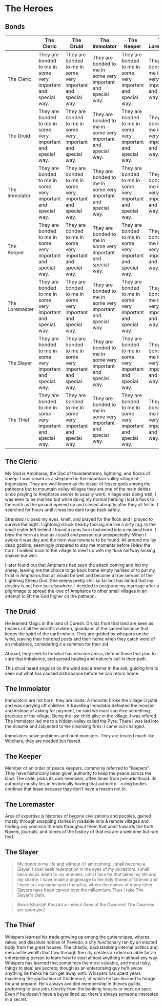 # The Heroes

## Bonds

<table>
<thead>
<tr>
<th></th>
<th>The Cleric</th>
<th>The Druid</th>
<th>The Immolator</th>
<th>The Keeper</th>
<th>The Loremaster</th>
<th>The Slayer</th>
<th>The Thief</th>
</tr>
</thead>
<tbody>
<tr>
<td>The Cleric</td>
<td>They are bonded to me in some very important and special way.</td>
<td>They are bonded to me in some very important and special way.</td>
<td>They are bonded to me in some very important and special way.</td>
<td>They are bonded to me in some very important and special way.</td>
<td>They are bonded to me in some very important and special way.</td>
<td>They are bonded to me in some very important and special way.</td>
<td>They are bonded to me in some very important and special way.</td>
</tr>
<tr>
<td>The Druid</td>
<td>They are bonded to me in some very important and special way.</td>
<td>They are bonded to me in some very important and special way.</td>
<td>They are bonded to me in some very important and special way.</td>
<td>They are bonded to me in some very important and special way.</td>
<td>They are bonded to me in some very important and special way.</td>
<td>They are bonded to me in some very important and special way.</td>
<td>They are bonded to me in some very important and special way.</td>
</tr>
<tr>
<td>The Immolator</td>
<td>They are bonded to me in some very important and special way.</td>
<td>They are bonded to me in some very important and special way.</td>
<td>They are bonded to me in some very important and special way.</td>
<td>They are bonded to me in some very important and special way.</td>
<td>They are bonded to me in some very important and special way.</td>
<td>They are bonded to me in some very important and special way.</td>
<td>They are bonded to me in some very important and special way.</td>
</tr>
<tr>
<td>The Keeper</td>
<td>They are bonded to me in some very important and special way.</td>
<td>They are bonded to me in some very important and special way.</td>
<td>They are bonded to me in some very important and special way.</td>
<td>They are bonded to me in some very important and special way.</td>
<td>They are bonded to me in some very important and special way.</td>
<td>They are bonded to me in some very important and special way.</td>
<td>They are bonded to me in some very important and special way.</td>
</tr>
<tr>
<td>The Loremaster</td>
<td>They are bonded to me in some very important and special way.</td>
<td>They are bonded to me in some very important and special way.</td>
<td>They are bonded to me in some very important and special way.</td>
<td>They are bonded to me in some very important and special way.</td>
<td>They are bonded to me in some very important and special way.</td>
<td>They are bonded to me in some very important and special way.</td>
<td>They are bonded to me in some very important and special way.</td>
</tr>
<tr>
<td>The Slayer</td>
<td>They are bonded to me in some very important and special way.</td>
<td>They are bonded to me in some very important and special way.</td>
<td>They are bonded to me in some very important and special way.</td>
<td>They are bonded to me in some very important and special way.</td>
<td>They are bonded to me in some very important and special way.</td>
<td>They are bonded to me in some very important and special way.</td>
<td>They are bonded to me in some very important and special way.</td>
</tr>
<tr>
<td>The Thief</td>
<td>They are bonded to me in some very important and special way.</td>
<td>They are bonded to me in some very important and special way.</td>
<td>They are bonded to me in some very important and special way.</td>
<td>They are bonded to me in some very important and special way.</td>
<td>They are bonded to me in some very important and special way.</td>
<td>They are bonded to me in some very important and special way.</td>
<td>They are bonded to me in some very important and special way.</td>
</tr>
</tbody>
</table>


## The Cleric

My God is Ampharos, the God of thunderstorms, lightning, and flocks of sheep. I was raised as a shepherd in the mountain valley village of Ingenstans. They are well known as the lesser of lesser gods among the patheons but to mountain valley villages they are one of the main deities since praying to Ampharos seems to usually work. Village was doing well, I was even to be married but while doing my normal herding I lost a flock to the earth as the ground opened up and closed abruptly after they all fell in. I searched for hours until it was too dark to go back safely. 

Stranded I closed my eyes, knelt, and prayed for the flock and I prayed to survive the night. Lightning struck nearby tossing me like a dirty rag. In the small crater left behind I found a rams horn fashioned into a musical horn. I blew the horn as loud as i could and passed out unexpectedly. When I awoke it was day and the horn was nowhere to be found. All around me lay dead goblins, seemingly prepared to slay me moments before i blew the horn. I walked back to the village to meet up with my flock halfway looking shaken but well. 

I later found out that Ampharos had seen the attack coming and hid my sheep, leaving me the choice to go back home empty handed or to put my trust in Ampharos that all would be well and become a true servant of the Lightning Sheep God. She seems pretty chill so far but has hinted that my destiny is not here but elsewhere. I decided to postpone my marriage after a pilgrimage to spread the love of Ampharos to other small villages in an attempt to lift the God higher on the patheon.

## The Druid

He learned Magic in the land of Curesh. Druids from that land are seen as healers of all the world's children, guardians of the sacred balance that keeps the spirit of the earth whole. They are guided by whispers on the wind, leaving their honored posts and their home when they catch word of an imbalance, considering it a summon for their aid.

Abroad, they seek to fix what has become amiss, defend those that plan to cure that imbalance, and spread healing and nature's call in their path. 

This druid heard anguish on the wind and a tremor in the soil, guiding him to seek out what has caused disturbance before he can return home.

## The Immolator

Immolators are not born, they are made. A monster broke the village crystal and was carrying off children. A travelling Immolator defeated the monster and instead of asking for payment, he said we must sacrifice something precious of the village. Being the last child alive in the village, I was offered. The Immolator led me to a hidden valley called the Pyre. There I was led into the miasma and subjected to the cleansing fires. I came out changed.

Immolators solve problems and hunt monsters. They are treated much like Witchers, they are needed but feared.


## The Keeper

Member of an order of peace keepers, commonly referred to "keepers". They have historically been given authority to keep the peace across the land. The order picks its own members, often times from pre-adulthood. Its authority mostly lies in historically having that authority - ruling bodies continue that lease because they don't have a reason not to.


## The Loremaster

Area of expertise is histories of  bygone civilizations and peoples, gained mostly through swapping stories in roadside inns & remote villages and finding any common threads throughout them that point towards the truth. Novels, journals, and tomes of the history of that era are a welcome but rare find. 

## The Slayer

>My honor is my life and without it I am nothing. I shall become a Slayer. I shall seek redemption in the eyes of my ancestors. I shall become as death to my enemies, until I face he that takes my life and my shame. I have made a pilgrimage to the holy Shrine of Grimnir and I have cut my name upon the pillar, where the names of many other Slayers have been carved over the millennium. Thus I take The Slayer's Oath.

>Baruk Khazâd! Khazâd ai-mênu! Axes of the Dwarves! The Dwarves are upon you!

## The Thief

Whispers learned his trade growing up among the guttersnipes, whores, rakes, and dissolute nobles of Paviedo, a city functionally ran by an elected body from the great houses. The chaotic, backstabbing internal politics and mercantile wealth that flow through the city creates an ideal crucible for an enterprising person to learn how to steal almost anything in almost any way. Whispers has learned that sometimes the most valuable, and most risky, things to steal are secrets; though as an enterprising guy he'll swipe anything he thinks he can get away with. Whispers has spent years mastering the application of Goldenroot, of which he has learned to forage for and prepare. He's always avoided membership in thieves guilds, preferring to take jobs directly from the banking houses or work on spec. Even if he doesn't have a buyer lined up, there's always someone interested in a secret.